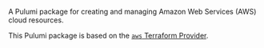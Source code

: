 A Pulumi package for creating and managing Amazon Web Services (AWS) cloud resources.

This Pulumi package is based on the [`aws` Terraform Provider](https://github.com/terraform-providers/terraform-provider-aws).
